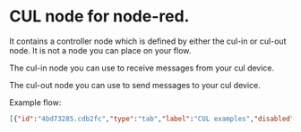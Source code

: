 CUL node for node-red.
======================

It contains a controller node which is defined by either the cul-in or cul-out node. It is not a node you can place on your flow.

The cul-in node you can use to receive messages from your cul device.

The cul-out node you can use to send messages to your cul device.

Example flow:
```json
[{"id":"4bd73285.cdb2fc","type":"tab","label":"CUL examples","disabled":false,"info":""},{"id":"3786f92c.1bf35e","type":"cul-out","z":"4bd73285.cdb2fc","name":"cul-out example","address":"123456","controller":"3a1129af.24462e","x":460,"y":80,"wires":[]},{"id":"f1a7bf61.92ca68","type":"inject","z":"4bd73285.cdb2fc","name":"FS20 cmd","props":[{"p":"payload"},{"p":"topic","vt":"str"}],"repeat":"","crontab":"","once":false,"onceDelay":0.1,"topic":"cmd","payload":"[\"FS20\",\"2341 2131\",\"1112\",\"on\"]","payloadType":"json","x":250,"y":80,"wires":[["3786f92c.1bf35e"]]},{"id":"401308c5.c2d16","type":"cul-in","z":"4bd73285.cdb2fc","name":"cul-in example","controller":"3a1129af.24462e","x":260,"y":180,"wires":[["3f1e5d3a.8a2502"]]},{"id":"3f1e5d3a.8a2502","type":"debug","z":"4bd73285.cdb2fc","name":"cul message","active":true,"tosidebar":true,"console":false,"tostatus":false,"complete":"true","targetType":"full","statusVal":"","statusType":"auto","x":430,"y":180,"wires":[]},{"id":"27ab8085.9b311","type":"inject","z":"4bd73285.cdb2fc","name":"FS20 raw","props":[{"p":"payload"},{"p":"topic","vt":"str"}],"repeat":"","crontab":"","once":false,"onceDelay":0.1,"topic":"raw","payload":"F6C480111","payloadType":"str","x":240,"y":120,"wires":[["3786f92c.1bf35e"]]},{"id":"3a1129af.24462e","type":"cul-controller","name":"scc","serialport":"/dev/ttyAMA0","baudrate":"38400","mode":"MORITZ","parse":true,"init":true,"coc":false,"scc":true,"rssi":false,"debug":true}]
```
